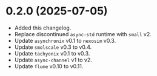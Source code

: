 # 0.2.0 (2025-07-05)

- Added this changelog.
- Replace discontinued `async-std` runtime with `small` v2.
- Update `asynchronix` v0.1 to `nexosim` v0.3.
- Update `smolscale` v0.3 to v0.4.
- Update `tachyonix` v0.1 to v0.3.
- Update `async-channel` v1 to v2.
- Update `flume` v0.10 to v0.11.
